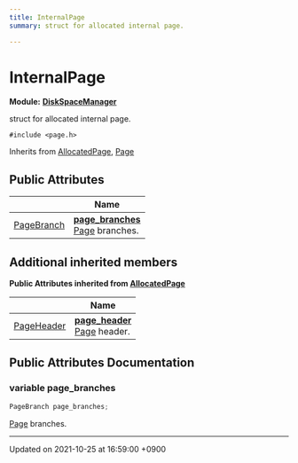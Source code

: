 ```yaml
---
title: InternalPage
summary: struct for allocated internal page. 

---
```


# InternalPage

**Module:** **[DiskSpaceManager](/Modules/group__DiskSpaceManager)**



struct for allocated internal page. 


`#include <page.h>`

Inherits from [AllocatedPage](/Classes/structAllocatedPage), [Page](/Classes/structPage)

## Public Attributes

|                | Name           |
| -------------- | -------------- |
| <a href="/Classes/structPageBranch">PageBranch</a> | **[page_branches](/Classes/structInternalPage#variable-page-branches)** <br><a href="/Classes/structPage">Page</a> branches.  |

## Additional inherited members

**Public Attributes inherited from [AllocatedPage](/Classes/structAllocatedPage)**

|                | Name           |
| -------------- | -------------- |
| <a href="/Classes/structPageHeader">PageHeader</a> | **[page_header](/Classes/structAllocatedPage#variable-page-header)** <br><a href="/Classes/structPage">Page</a> header.  |


## Public Attributes Documentation

### variable page_branches

```cpp
PageBranch page_branches;
```

<a href="/Classes/structPage">Page</a> branches. 

-------------------------------

Updated on 2021-10-25 at 16:59:00 +0900